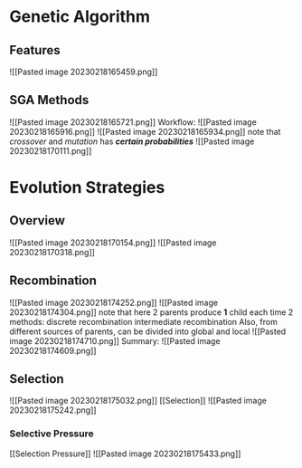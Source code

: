 # Genetic Algorithm
## Features
![[Pasted image 20230218165459.png]]

## SGA Methods
![[Pasted image 20230218165721.png]]
Workflow:
![[Pasted image 20230218165916.png]]
![[Pasted image 20230218165934.png]]
note that _crossover_ and _mutation_ has **_certain probabilities_**
![[Pasted image 20230218170111.png]]
# Evolution Strategies
## Overview
![[Pasted image 20230218170154.png]]
![[Pasted image 20230218170318.png]]
## Recombination
![[Pasted image 20230218174252.png]]
![[Pasted image 20230218174304.png]]
note that here 2 parents produce **1** child each time
2 methods:
	discrete recombination
	intermediate recombination
Also, from different sources of parents, can be divided into global and local
![[Pasted image 20230218174710.png]]
Summary:
![[Pasted image 20230218174609.png]]

## Selection
![[Pasted image 20230218175032.png]]
[[Selection]]
![[Pasted image 20230218175242.png]]
### Selective Pressure
[[Selection Pressure]]
![[Pasted image 20230218175433.png]]





